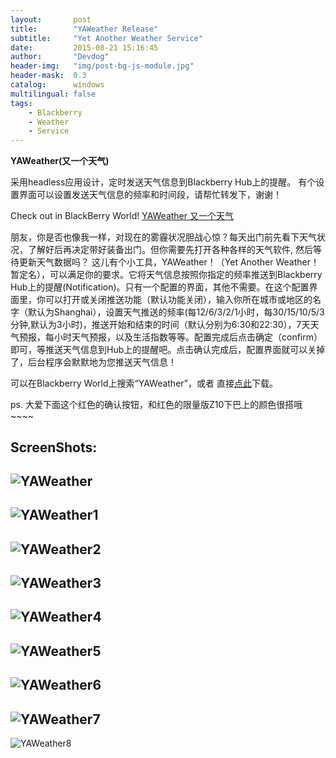 ```yaml
---
layout:       post
title:        "YAWeather Release"
subtitle:     "Yet Another Weather Service"
date:         2015-08-21 15:16:45
author:       "Devdog"
header-img:   "img/post-bg-js-module.jpg"
header-mask:  0.3
catalog:      windows
multilingual: false
tags:
    - Blackberry
    - Weather
    - Service
---
```



**YAWeather(又一个天气)**

采用headless应用设计，定时发送天气信息到Blackberry Hub上的提醒。
有个设置界面可以设置发送天气信息的频率和时间段，请帮忙转发下，谢谢！      

Check out  in BlackBerry World! 
[YAWeather 又一个天气](https://appworld.blackberry.com/webstore/content/59988661/?lang=en&countrycode=CN) 

朋友，你是否也像我一样，对现在的雾霾状况胆战心惊？每天出门前先看下天气状况，了解好后再决定带好装备出门。但你需要先打开各种各样的天气软件, 然后等待更新天气数据吗？ 这儿有个小工具，YAWeather！（Yet Another Weather！暂定名），可以满足你的要求。它将天气信息按照你指定的频率推送到Blackberry Hub上的提醒(Notification)。只有一个配置的界面，其他不需要。在这个配置界面里，你可以打开或关闭推送功能（默认功能关闭），输入你所在城市或地区的名字（默认为Shanghai），设置天气推送的频率(每12/6/3/2/1小时，每30/15/10/5/3分钟,默认为3小时)，推送开始和结束的时间（默认分别为6:30和22:30），7天天气预报，每小时天气预报，以及生活指数等等。配置完成后点击确定（confirm）即可，等推送天气信息到Hub上的提醒吧。点击确认完成后，配置界面就可以关掉了，后台程序会默默地为您推送天气信息！

可以在Blackberry World上搜索“YAWeather”，或者 直接[点此](https://appworld.blackberry.com/webstore/content/59988661/?lang=zh_cn&countrycode=CN)下载。

ps. 大爱下面这个红色的确认按钮，和红色的限量版Z10下巴上的颜色很搭哦~~~~

ScreenShots:
---
![YAWeather](/img/in-post/20130909yaweather.png)
---
![YAWeather1](/img/in-post/20130909yaweather1.png)
---
![YAWeather2](/img/in-post/20130909yaweather2.png)
---
![YAWeather3](/img/in-post/20130909yaweather3.png)
---
![YAWeather4](/img/in-post/20130909yaweather4.png)
---
![YAWeather5](/img/in-post/20130909yaweather5.png)
---
![YAWeather6](/img/in-post/20130909yaweather6.png)
---
![YAWeather7](/img/in-post/20130909yaweather7.png)
---
![YAWeather8](/img/in-post/20130909yaweather8.png)
